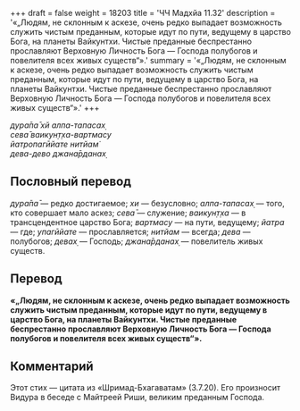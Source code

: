 +++
draft = false
weight = 18203
title = 'ЧЧ Мадхйа 11.32'
description = '«„Людям, не склонным к аскезе, очень редко выпадает возможность служить чистым преданным, которые идут по пути, ведущему в царство Бога, на планеты Вайкунтхи. Чистые преданные беспрестанно прославляют Верховную Личность Бога — Господа полубогов и повелителя всех живых существ“».'
summary = '«„Людям, не склонным к аскезе, очень редко выпадает возможность служить чистым преданным, которые идут по пути, ведущему в царство Бога, на планеты Вайкунтхи. Чистые преданные беспрестанно прославляют Верховную Личность Бога — Господа полубогов и повелителя всех живых существ“».'
+++

_дура̄па̄ хй алпа-тапасах̣  
сева̄ ваикун̣т̣ха-вартмасу  
йатропагӣйате нитйам̇  
дева-дево джана̄рданах̣_

## Пословный перевод

_дура̄па̄_ — редко достигаемое; _хи_ — безусловно; _алпа_\-_тапасах̣_ — того, кто совершает мало аскез; _сева̄_ — служение; _ваикун̣т̣ха_ — в трансцендентное царство Бога; _вартмасу_ — на пути, ведущему; _йатра_ — где; _упагӣйате_ — прославляется; _нитйам_ — всегда; _дева_ — полубогов; _девах̣_ — Господь; _джана̄рданах̣_ — повелитель живых существ.

## Перевод

**«„Людям, не склонным к аскезе, очень редко выпадает возможность служить чистым преданным, которые идут по пути, ведущему в царство Бога, на планеты Вайкунтхи. Чистые преданные беспрестанно прославляют Верховную Личность Бога — Господа полубогов и повелителя всех живых существ“».**

## Комментарий

Этот стих — цитата из «Шримад-Бхагаватам» (3.7.20). Его произносит Видура в беседе с Майтреей Риши, великим преданным Господа.
